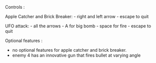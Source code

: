 Controls : 

Apple Catcher and Brick Breaker: 
    - right and left arrow 
    - escape to quit

UFO attack:
    - all the arrows
    - A for big bomb
    - space for fire
    - escape to quit

Optional features : 
- no optional features for apple catcher and brick breaker.
- enemy 4 has an innovative gun that fires bullet at varying angle

    


